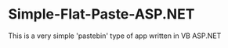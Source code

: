 Simple-Flat-Paste-ASP.NET
=========================

This is a very simple 'pastebin' type of app written in VB ASP.NET
